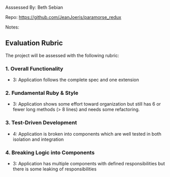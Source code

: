 Asssessed By: Beth Sebian

Repo: https://github.com/JeanJoeris/paramorse_redux

Notes:

## Evaluation Rubric

The project will be assessed with the following rubric:

### 1. Overall Functionality
* 3: Application follows the complete spec and one extension

### 2. Fundamental Ruby & Style
* 3:  Application shows some effort toward organization but still has 6 or fewer long methods (> 8 lines) and needs some refactoring.

### 3. Test-Driven Development
* 4: Application is broken into components which are well tested in both isolation and integration

### 4. Breaking Logic into Components
* 3: Application has multiple components with defined responsibilities but there is some leaking of responsibilities
